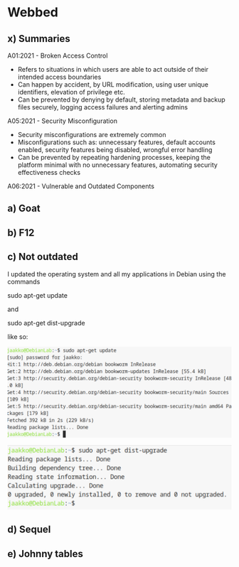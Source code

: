 # Webbed

## x) Summaries

A01:2021 - Broken Access Control

- Refers to situations in which users are able to act outside of their intended access boundaries
- Can happen by accident, by URL modification, using user unique identifiers, elevation of privilege etc.
- Can be prevented by denying by default, storing metadata and backup files securely, logging access failures and alerting admins

A05:2021 - Security Misconfiguration

- Security misconfigurations are extremely common
- Misconfigurations such as: unnecessary features, default accounts enabled, security features being disabled, wrongful error handling
- Can be prevented by repeating hardening processes, keeping the platform minimal with no unnecessary features, automating security effectiveness checks

A06:2021 - Vulnerable and Outdated Components



## a) Goat

## b) F12

## c) Not outdated

I updated the operating system and all my applications in Debian using the commands

sudo apt-get update

and 

sudo apt-get dist-upgrade

like so:

![image](https://github.com/bhi083/Information-Security-3005/blob/main/N%C3%A4ytt%C3%B6kuva%202024-09-12%20164211.png?raw=true "kuva")

![image](https://github.com/bhi083/Information-Security-3005/blob/main/N%C3%A4ytt%C3%B6kuva%202024-09-12%20164235.png?raw=true "kuva")

## d) Sequel

## e) Johnny tables

